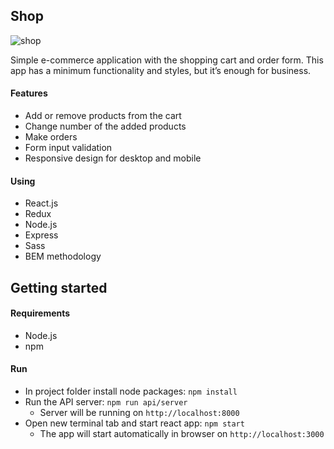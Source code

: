 ## Shop

![shop](https://github.com/SerhiiLarchenko/shop/readme_files/shop.png)

Simple e-commerce application with the shopping cart and order form. 
This app has a minimum functionality and styles, but it’s enough for business.

#### Features
- Add or remove products from the cart
- Change number of the added products
- Make orders
- Form input validation
- Responsive design for desktop and mobile

#### Using
- React.js
- Redux
- Node.js
- Express
- Sass
- BEM methodology

## Getting started

#### Requirements
- Node.js
- npm

#### Run
- In project folder install node packages:
  `npm install`
- Run the API server:
  `npm run api/server`
  * Server will be running on  `http://localhost:8000`
- Open new terminal tab and start react app:
  `npm start`
  * The app will start automatically in browser on `http://localhost:3000`
